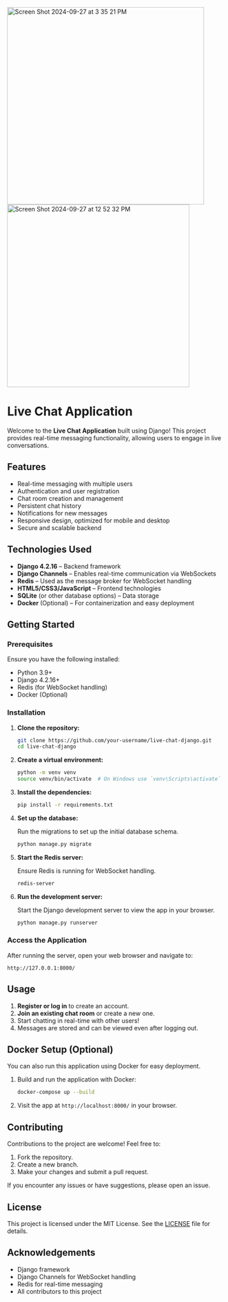 <img width="457" alt="Screen Shot 2024-09-27 at 3 35 21 PM" src="https://github.com/user-attachments/assets/5fd6960a-d60f-4800-b3fc-fbb20cd94f69">
<img width="423" alt="Screen Shot 2024-09-27 at 12 52 32 PM" src="https://github.com/user-attachments/assets/5fdbfba4-5874-4080-90a7-bcdfd64ff03f">

# Live Chat Application

Welcome to the **Live Chat Application** built using Django! This project provides real-time messaging functionality, allowing users to engage in live conversations.

## Features

- Real-time messaging with multiple users
- Authentication and user registration
- Chat room creation and management
- Persistent chat history
- Notifications for new messages
- Responsive design, optimized for mobile and desktop
- Secure and scalable backend

## Technologies Used

- **Django 4.2.16** – Backend framework
- **Django Channels** – Enables real-time communication via WebSockets
- **Redis** – Used as the message broker for WebSocket handling
- **HTML5/CSS3/JavaScript** – Frontend technologies
- **SQLite** (or other database options) – Data storage
- **Docker** (Optional) – For containerization and easy deployment

## Getting Started

### Prerequisites

Ensure you have the following installed:

- Python 3.9+
- Django 4.2.16+
- Redis (for WebSocket handling)
- Docker (Optional)

### Installation

1. **Clone the repository:**

   ```bash
   git clone https://github.com/your-username/live-chat-django.git
   cd live-chat-django
   ```

2. **Create a virtual environment:**

   ```bash
   python -m venv venv
   source venv/bin/activate  # On Windows use `venv\Scripts\activate`
   ```

3. **Install the dependencies:**

   ```bash
   pip install -r requirements.txt
   ```

4. **Set up the database:**

   Run the migrations to set up the initial database schema.

   ```bash
   python manage.py migrate
   ```

5. **Start the Redis server:**

   Ensure Redis is running for WebSocket handling.

   ```bash
   redis-server
   ```

6. **Run the development server:**

   Start the Django development server to view the app in your browser.

   ```bash
   python manage.py runserver
   ```

### Access the Application

After running the server, open your web browser and navigate to:

```
http://127.0.0.1:8000/
```

## Usage

1. **Register or log in** to create an account.
2. **Join an existing chat room** or create a new one.
3. Start chatting in real-time with other users!
4. Messages are stored and can be viewed even after logging out.

## Docker Setup (Optional)

You can also run this application using Docker for easy deployment.

1. Build and run the application with Docker:

   ```bash
   docker-compose up --build
   ```

2. Visit the app at `http://localhost:8000/` in your browser.

## Contributing

Contributions to the project are welcome! Feel free to:

1. Fork the repository.
2. Create a new branch.
3. Make your changes and submit a pull request.

If you encounter any issues or have suggestions, please open an issue.

## License

This project is licensed under the MIT License. See the [LICENSE](LICENSE) file for details.

## Acknowledgements

- Django framework
- Django Channels for WebSocket handling
- Redis for real-time messaging
- All contributors to this project
